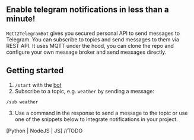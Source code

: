 ## Enable telegram notifications in less than a minute!

`Mqtt2TelegramBot` gives you secured personal API to send messages to Telegram. You can subscribe to topics and send messages to them via REST API.
It uses MQTT under the hood, you can clone the repo and configure your own message broker and send messages directly.

## Getting started

1. `/start` with the [bot](https://t.me/Mqtt2TelegramBot)
2. Subscribe to a topic, e.g. `weather` by sending a message:
```
/sub weather
```
3. Use a command in the response to send a message to the topic or use one of the snippets below to integrate notifications in your project.

[Python | NodeJS | JS]
//TODO


